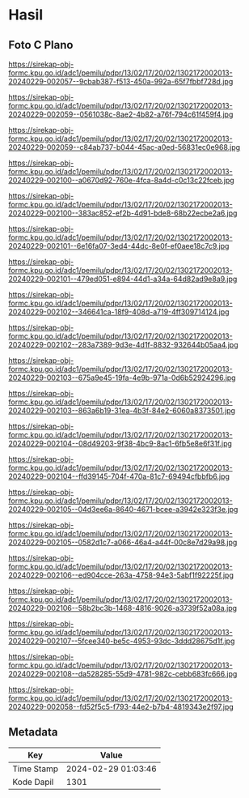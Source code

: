 # Hasil

## Foto C Plano

https://sirekap-obj-formc.kpu.go.id/adc1/pemilu/pdpr/13/02/17/20/02/1302172002013-20240229-002057--9cbab387-f513-450a-992a-65f7fbbf728d.jpg

https://sirekap-obj-formc.kpu.go.id/adc1/pemilu/pdpr/13/02/17/20/02/1302172002013-20240229-002059--0561038c-8ae2-4b82-a76f-794c61f459f4.jpg

https://sirekap-obj-formc.kpu.go.id/adc1/pemilu/pdpr/13/02/17/20/02/1302172002013-20240229-002059--c84ab737-b044-45ac-a0ed-56831ec0e968.jpg

https://sirekap-obj-formc.kpu.go.id/adc1/pemilu/pdpr/13/02/17/20/02/1302172002013-20240229-002100--a0670d92-760e-4fca-8a4d-c0c13c22fceb.jpg

https://sirekap-obj-formc.kpu.go.id/adc1/pemilu/pdpr/13/02/17/20/02/1302172002013-20240229-002100--383ac852-ef2b-4d91-bde8-68b22ecbe2a6.jpg

https://sirekap-obj-formc.kpu.go.id/adc1/pemilu/pdpr/13/02/17/20/02/1302172002013-20240229-002101--6e16fa07-3ed4-44dc-8e0f-ef0aee18c7c9.jpg

https://sirekap-obj-formc.kpu.go.id/adc1/pemilu/pdpr/13/02/17/20/02/1302172002013-20240229-002101--479ed051-e894-44d1-a34a-64d82ad9e8a9.jpg

https://sirekap-obj-formc.kpu.go.id/adc1/pemilu/pdpr/13/02/17/20/02/1302172002013-20240229-002102--346641ca-18f9-408d-a719-4ff309714124.jpg

https://sirekap-obj-formc.kpu.go.id/adc1/pemilu/pdpr/13/02/17/20/02/1302172002013-20240229-002102--283a7389-9d3e-4d1f-8832-932644b05aa4.jpg

https://sirekap-obj-formc.kpu.go.id/adc1/pemilu/pdpr/13/02/17/20/02/1302172002013-20240229-002103--675a9e45-19fa-4e9b-971a-0d6b52924296.jpg

https://sirekap-obj-formc.kpu.go.id/adc1/pemilu/pdpr/13/02/17/20/02/1302172002013-20240229-002103--863a6b19-31ea-4b3f-84e2-6060a8373501.jpg

https://sirekap-obj-formc.kpu.go.id/adc1/pemilu/pdpr/13/02/17/20/02/1302172002013-20240229-002104--08d49203-9f38-4bc9-8ac1-6fb5e8e6f31f.jpg

https://sirekap-obj-formc.kpu.go.id/adc1/pemilu/pdpr/13/02/17/20/02/1302172002013-20240229-002104--ffd39145-704f-470a-81c7-69494cfbbfb6.jpg

https://sirekap-obj-formc.kpu.go.id/adc1/pemilu/pdpr/13/02/17/20/02/1302172002013-20240229-002105--04d3ee6a-8640-4671-bcee-a3942e323f3e.jpg

https://sirekap-obj-formc.kpu.go.id/adc1/pemilu/pdpr/13/02/17/20/02/1302172002013-20240229-002105--0582d1c7-a066-46a4-a44f-00c8e7d29a98.jpg

https://sirekap-obj-formc.kpu.go.id/adc1/pemilu/pdpr/13/02/17/20/02/1302172002013-20240229-002106--ed904cce-263a-4758-94e3-5abf1f92225f.jpg

https://sirekap-obj-formc.kpu.go.id/adc1/pemilu/pdpr/13/02/17/20/02/1302172002013-20240229-002106--58b2bc3b-1468-4816-9026-a3739f52a08a.jpg

https://sirekap-obj-formc.kpu.go.id/adc1/pemilu/pdpr/13/02/17/20/02/1302172002013-20240229-002107--5fcee340-be5c-4953-93dc-3ddd28675d1f.jpg

https://sirekap-obj-formc.kpu.go.id/adc1/pemilu/pdpr/13/02/17/20/02/1302172002013-20240229-002108--da528285-55d9-4781-982c-cebb683fc666.jpg

https://sirekap-obj-formc.kpu.go.id/adc1/pemilu/pdpr/13/02/17/20/02/1302172002013-20240229-002058--fd52f5c5-f793-44e2-b7b4-4819343e2f97.jpg


## Metadata

| Key        | Value               |
| ---------- | ------------------- |
| Time Stamp | 2024-02-29 01:03:46 |
| Kode Dapil | 1301                |



